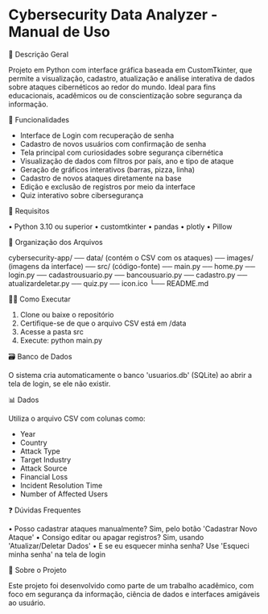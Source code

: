 # Cybersecurity Data Analyzer - Manual de Uso #

🔐 Descrição Geral

Projeto em Python com interface gráfica baseada em CustomTkinter, que permite a visualização, cadastro, atualização e análise interativa de dados sobre ataques cibernéticos ao redor do mundo. Ideal para fins educacionais, acadêmicos ou de conscientização sobre segurança da informação.

🚀 Funcionalidades

* Interface de Login com recuperação de senha
* Cadastro de novos usuários com confirmação de senha
* Tela principal com curiosidades sobre segurança cibernética
* Visualização de dados com filtros por país, ano e tipo de ataque
* Geração de gráficos interativos (barras, pizza, linha)
* Cadastro de novos ataques diretamente na base
* Edição e exclusão de registros por meio da interface
* Quiz interativo sobre cibersegurança

🧰 Requisitos

• Python 3.10 ou superior
• customtkinter
• pandas
• plotly
• Pillow

📂 Organização dos Arquivos

cybersecurity-app/
── data/ (contém o CSV com os ataques)
── images/ (imagens da interface)
── src/ (código-fonte)
   ── main.py
   ── home.py
   ── login.py
   ── cadastrousuario.py
   ── bancousuario.py
   ── cadastro.py
   ── atualizardeletar.py
   ── quiz.py
── icon.ico
└── README.md

🧑‍💻 Como Executar

1. Clone ou baixe o repositório
2. Certifique-se de que o arquivo CSV está em /data
3. Acesse a pasta src
4. Execute: python main.py

🗃️ Banco de Dados

O sistema cria automaticamente o banco 'usuarios.db' (SQLite) ao abrir a tela de login, se ele não existir.

📊 Dados

Utiliza o arquivo CSV com colunas como:
- Year
- Country
- Attack Type
- Target Industry
- Attack Source
- Financial Loss
- Incident Resolution Time
- Number of Affected Users

❓ Dúvidas Frequentes

• Posso cadastrar ataques manualmente? Sim, pelo botão 'Cadastrar Novo Ataque'
• Consigo editar ou apagar registros? Sim, usando 'Atualizar/Deletar Dados'
• E se eu esquecer minha senha? Use 'Esqueci minha senha' na tela de login

🧠 Sobre o Projeto

Este projeto foi desenvolvido como parte de um trabalho acadêmico, com foco em segurança da informação, ciência de dados e interfaces amigáveis ao usuário.
